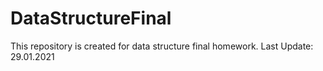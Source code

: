 # DataStructureFinal

This repository is created for data structure final homework. Last Update: 29.01.2021
